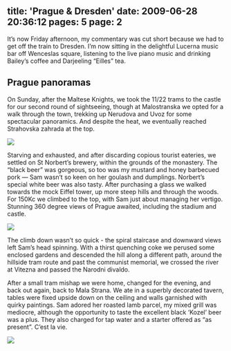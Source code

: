 title: 'Prague & Dresden'
date: 2009-06-28 20:36:12
pages: 5
page: 2
---

It’s now Friday afternoon, my commentary was cut short because we had to get off the train to Dresden. I’m now sitting in the delightful Lucerna music bar off Wenceslas square, listening to the live piano music  and drinking Bailey’s coffee and Darjeeling “Eilles” tea.

## Prague panoramas

On Sunday, after the Maltese Knights, we took the 11/22 trams to the castle for our second round of sightseeing, though at Malostranska we opted for a walk through the town, trekking up Nerudova and Uvoz for some spectacular panoramics. And despite the heat, we eventually reached Strahovska zahrada at the top.

[![](http://host.trivialbeing.org/up/small/prague-07-panoramic.JPG)](http://host.trivialbeing.org/up/prague-07-panoramic.JPG)

Starving and exhausted, and after discarding copious tourist eateries, we settled on St Norbert’s brewery, within the grounds of the monastery. The “black beer” was gorgeous, so too was my mustard and honey barbecued pork — Sam wasn’t so keen on her goulash and dumplings. Norbert’s special white beer was also tasty. After purchasing a glass we walked towards the mock Eiffel tower, up more steep hills and through the woods. For 150Kc we climbed to the top, with Sam just about managing her vertigo. Stunning 360 degree views of Prague awaited, including the stadium and castle.

[![](http://host.trivialbeing.org/up/small/prague-08-panoramic.JPG)](http://host.trivialbeing.org/up/prague-08-panoramic.JPG)

The climb down wasn’t so quick - the spiral staircase and downward views left Sam’s head spinning. With a thirst quenching coke we perused some enclosed gardens and descended the hill along a different path, around the hillside tram route and past the communist memorial, we crossed the river at Vitezna and passed the Narodni divaldo.

After a small tram mishap we were home, changed for the evening, and back out again, back to Mala Strana. We ate in a superbly decorated tavern, tables were fixed upside down on the ceiling and walls garnished with quirky paintings. Sam adored her roasted lamb parcel, my mixed grill was mediocre, although the opportunity to taste the excellent black ‘Kozel’ beer was a plus. They also charged for tap water and a starter offered as “as present”. C’est la vie.

[![](http://host.trivialbeing.org/up/small/prague-09-roof-table.JPG)](http://host.trivialbeing.org/up/prague-09-roof-table.JPG)
